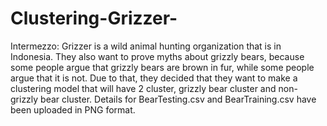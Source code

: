 # Clustering-Grizzer-

Intermezzo:
Grizzer is a wild animal hunting organization that is in Indonesia. They also want to prove myths about grizzly bears, because some people argue that grizzly bears are brown in fur, while some people argue that it is not. Due to that, they decided that they want to make a clustering model that will have 2 cluster, grizzly bear cluster and non-grizzly bear cluster. 
Details for BearTesting.csv and BearTraining.csv have been uploaded in PNG format.
